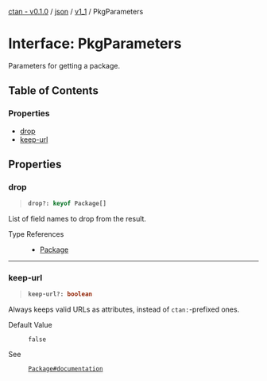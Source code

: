 [ctan - v0.1.0](../README.md) / [json](../modules/json.md) / [v1\_1](../modules/json.v1_1.md) / PkgParameters

# Interface: PkgParameters

Parameters for getting a package.

## Table of Contents

### Properties

- [drop](json.v1_1.PkgParameters.md#drop)
- [keep-url](json.v1_1.PkgParameters.md#keep-url)

## Properties

### drop

> <b>
>
> ```typescript
> drop?: keyof Package[]
> ```
>
> </b>

List of field names to drop from the result.

<dl>
<dt>Type References</dt>
<dd><p>

- [Package](json.v1_0.Package.md)

</p></dd>

</dl>

___

### keep-url

> <b>
>
> ```typescript
> keep-url?: boolean
> ```
>
> </b>

Always keeps valid URLs as attributes, instead of `ctan:`-prefixed ones.

<dl>
<dt> Default Value</dt>
<dd><p>

`false`

</p></dd>
<dt> See</dt>
<dd><p>

[`Package#documentation`](json.v1_1.Package.md#documentation)

</p></dd>
</dl>

